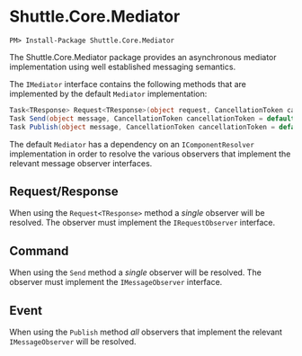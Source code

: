 # Shuttle.Core.Mediator

```
PM> Install-Package Shuttle.Core.Mediator
```

The Shuttle.Core.Mediator package provides an asynchronous mediator implementation using well established messaging semantics.

The `IMediator` interface contains the following methods that are implemented by the default `Mediator` implementation:

```c#
Task<TResponse> Request<TResponse>(object request, CancellationToken cancellationToken = default);
Task Send(object message, CancellationToken cancellationToken = default);
Task Publish(object message, CancellationToken cancellationToken = default);
```

The default `Mediator` has a dependency on an `IComponentResolver` implementation in order to resolve the various observers that implement the relevant message observer interfaces.

## Request/Response

When using the `Request<TResponse>` method a *single* observer will be resolved.  The observer must implement the `IRequestObserver` interface.

## Command

When using the `Send` method a *single* observer will be resolved.  The observer must implement the `IMessageObserver` interface.

## Event

When using the `Publish` method *all* observers that implement the relevant `IMessageObserver` will be resolved.